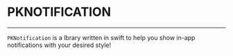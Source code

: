 #  PKNOTIFICATION

-------------------------------

`PKNotification` is a lbrary written in swift to help you show in-app notifications with your desired style!

